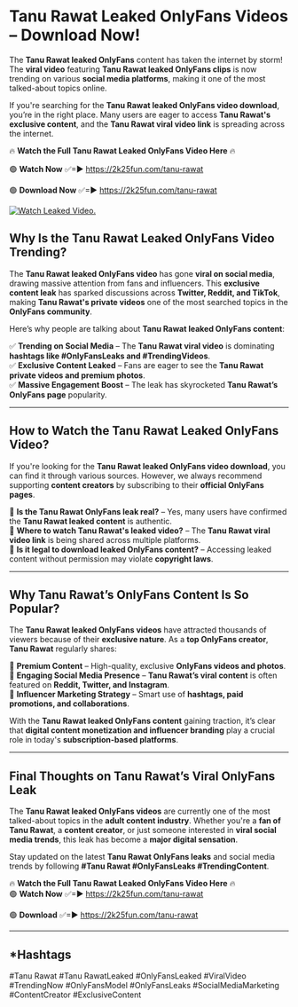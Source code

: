 # Tanu Rawat Leaked OnlyFans Videos – Download Now!

The **Tanu Rawat leaked OnlyFans** content has taken the internet by storm! The **viral video** featuring **Tanu Rawat leaked OnlyFans clips** is now trending on various **social media platforms**, making it one of the most talked-about topics online.  

If you're searching for the **Tanu Rawat leaked OnlyFans video download**, you’re in the right place. Many users are eager to access **Tanu Rawat's exclusive content**, and the **Tanu Rawat viral video link** is spreading across the internet.  

🔥 **Watch the Full Tanu Rawat Leaked OnlyFans Video Here** 🔥  

🟢 **Watch Now** ✅=► https://2k25fun.com/tanu-rawat

🟢 **Download Now** ✅=► https://2k25fun.com/tanu-rawat

[![Watch Leaked Video.](https://miro.medium.com/v2/resize:fit:828/format:webp/1*cilzJN44JGOrTw9NJCrNHA.gif "Watch Leaked Video")](https://2k25fun.com/tanu-rawat)

## **Why Is the Tanu Rawat Leaked OnlyFans Video Trending?**  

The **Tanu Rawat leaked OnlyFans video** has gone **viral on social media**, drawing massive attention from fans and influencers. This **exclusive content leak** has sparked discussions across **Twitter, Reddit, and TikTok**, making **Tanu Rawat's private videos** one of the most searched topics in the **OnlyFans community**.  

Here’s why people are talking about **Tanu Rawat leaked OnlyFans content**:  

✅ **Trending on Social Media** – The **Tanu Rawat viral video** is dominating **hashtags like #OnlyFansLeaks and #TrendingVideos**.  
✅ **Exclusive Content Leaked** – Fans are eager to see the **Tanu Rawat private videos and premium photos**.  
✅ **Massive Engagement Boost** – The leak has skyrocketed **Tanu Rawat’s OnlyFans page** popularity.  

---

## **How to Watch the Tanu Rawat Leaked OnlyFans Video?**  

If you're looking for the **Tanu Rawat leaked OnlyFans video download**, you can find it through various sources. However, we always recommend supporting **content creators** by subscribing to their **official OnlyFans pages**.  

🔹 **Is the Tanu Rawat OnlyFans leak real?** – Yes, many users have confirmed the **Tanu Rawat leaked content** is authentic.  
🔹 **Where to watch Tanu Rawat's leaked video?** – The **Tanu Rawat viral video link** is being shared across multiple platforms.  
🔹 **Is it legal to download leaked OnlyFans content?** – Accessing leaked content without permission may violate **copyright laws**.  

---

## **Why Tanu Rawat’s OnlyFans Content Is So Popular?**  

The **Tanu Rawat leaked OnlyFans videos** have attracted thousands of viewers because of their **exclusive nature**. As a **top OnlyFans creator**, **Tanu Rawat** regularly shares:  

📌 **Premium Content** – High-quality, exclusive **OnlyFans videos and photos**.  
📌 **Engaging Social Media Presence** – **Tanu Rawat’s viral content** is often featured on **Reddit, Twitter, and Instagram**.  
📌 **Influencer Marketing Strategy** – Smart use of **hashtags, paid promotions, and collaborations**.  

With the **Tanu Rawat leaked OnlyFans content** gaining traction, it’s clear that **digital content monetization and influencer branding** play a crucial role in today's **subscription-based platforms**.  

---

## **Final Thoughts on Tanu Rawat’s Viral OnlyFans Leak**  

The **Tanu Rawat leaked OnlyFans videos** are currently one of the most talked-about topics in the **adult content industry**. Whether you're a **fan of Tanu Rawat**, a **content creator**, or just someone interested in **viral social media trends**, this leak has become a **major digital sensation**.  

Stay updated on the latest **Tanu Rawat OnlyFans leaks** and social media trends by following **#Tanu Rawat #OnlyFansLeaks #TrendingContent**.  

🔥 **Watch the Full Tanu Rawat Leaked OnlyFans Video Here** 🔥  
🟢 **Watch Now** ✅=► https://2k25fun.com/tanu-rawat

🟢 **Download** ✅=► https://2k25fun.com/tanu-rawat

---

## *Hashtags
#Tanu Rawat #Tanu RawatLeaked #OnlyFansLeaked #ViralVideo #TrendingNow #OnlyFansModel #OnlyFansLeaks #SocialMediaMarketing #ContentCreator #ExclusiveContent  